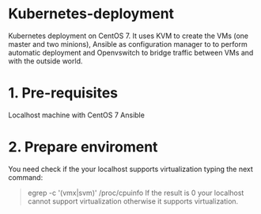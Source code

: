 # Kubernetes-deployment
Kubernetes deployment on CentOS 7. It uses KVM to create the VMs (one master and two minions), Ansible as configuration manager to 
to perform automatic deployment and Openvswitch to bridge traffic between VMs and with the outside world.

# 1. Pre-requisites
Localhost machine with CentOS 7
Ansible

# 2. Prepare enviroment
You need check if the your localhost supports virtualization typing the next command:
> egrep -c '(vmx|svm)' /proc/cpuinfo
If the result is 0 your localhost cannot support virtualization otherwise it supports virtualization.
